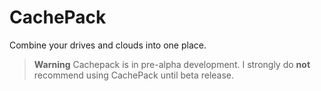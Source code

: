 
# CachePack

Combine your drives and clouds into one place.  

> **Warning**
> Cachepack is in pre-alpha development. I strongly do **not** recommend using CachePack until beta release.
